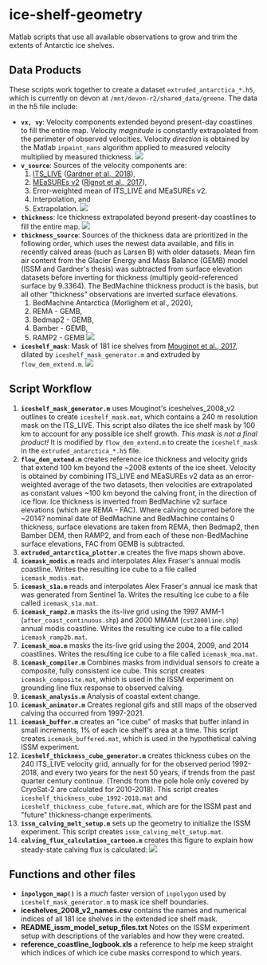# ice-shelf-geometry
Matlab scripts that use all available observations to grow and trim the extents of Antarctic ice shelves.

## Data Products
These scripts work together to create a dataset `extruded_antarctica_*.h5`, which is currently on devon at `/mnt/devon-r2/shared_data/greene`. The data in the h5 file include: 

* **`vx, vy`**: Velocity components extended beyond present-day coastlines to fill the entire map. Velocity _magnitude_ is constantly extrapolated from the perimeter of observed velocities. Velocity _direction_ is obtained by the Matlab `inpaint_nans` algorithm applied to measured velocity multiplied by measured thickness. 
![](extruded_velocity.png)
* **`v_source`**: Sources of the velocity components are:
	1. [ITS\_LIVE](https://nsidc.org/apps/itslive/) ([Gardner et al., 2018](https://doi.org/10.5194/tc-12-521-2018)), 
	2. [MEaSUREs v2](https://nsidc.org/data/NSIDC-0484/versions/2) ([Rignot et al., 2017](https://doi.org/10.5067/D7GK8F5J8M8R)), 
	3. Error-weighted mean of ITS\_LIVE and MEaSUREs v2. 
	4. Interpolation, and
	5. Extrapolation. 
![](extruded_v_source.png)
* **`thickness`**: Ice thickness extrapolated beyond present-day coastlines to fill the entire map. 
![](extruded_thickness.png)
* **`thickness_source`**: Sources of the thickness data are prioritized in the following order, which uses the newest data available, and fills in recently calved areas (such as Larsen B) with older datasets. Mean firn air content from the Glacier Energy and Mass Balance (GEMB) model (ISSM and Gardner's thesis) was subtracted from surface elevation datasets before inverting for thickness (multiply geoid-referenced surface by 9.3364). The BedMachine thickness product is the basis, but all other "thickness" observations are inverted surface elevations. 
	1. BedMachine Antarctica (Morlighem et al., 2020), 
	2. REMA - GEMB, 
	3. Bedmap2 - GEMB, 
	4. Bamber - GEMB, 
	5. RAMP2 - GEMB
![](extruded_thickness_source.png)
* **`iceshelf_mask`**: Mask of 181 ice shelves from [Mouginot et al., 2017](https://doi.org/10.5067/AXE4121732AD), dilated by `iceshelf_mask_generator.m` and extruded by `flow_dem_extend.m`. ![](extruded_iceshelf_mask.png)

## Script Workflow 
1. **`iceshelf_mask_generator.m`** uses Mouginot's iceshelves\_2008\_v2 outlines to create `iceshelf_mask.mat`, which contains a 240 m resolution mask on the ITS\_LIVE. This script also dilates the ice shelf mask by 100 km to account for any possible ice shelf growth. *This mask is not a final product!* It is modified by `flow_dem_extend.m` to create the `iceshelf_mask` in the `extruded_antarctica_*.h5` file. 
2. **`flow_dem_extend.m`** creates reference ice thickness and velocity grids that extend 100 km beyond the ~2008 extents of the ice sheet. Velocity is obtained by combining ITS\_LIVE and MEaSUREs v2 data as an error-weighted average of the two datasets, then velocities are extrapolated as constant values ~100 km beyond the calving front, in the direction of ice flow. Ice thickness is inverted from BedMachine v2 surface elevations (which are REMA - FAC). Where calving occurred before the ~2014? nominal date of BedMachine and BedMachine contains 0 thickness, surface elevations are taken from REMA, then Bedmap2, then Bamber DEM, then RAMP2, and from each of these non-BedMachine surface elevations, FAC from GEMB is subtracted.  
3. **`extruded_antarctica_plotter.m`** creates the five maps shown above. 
4. **`icemask_modis.m`** reads and interpolates Alex Fraser's annual modis coastline. Writes the resulting ice cube to a file called `icemask_modis.mat`. 
5. **`icemask_s1a.m`** reads and interpolates Alex Fraser's annual ice mask that was generated from Sentinel 1a. Writes the resulting ice cube to a file called `icemask_s1a.mat`. 
6. **`icemask_ramp2.m`** masks the its-live grid using the 1997 AMM-1 (`after_coast_continuous.shp`) and 2000 MMAM (`cst2000line.shp`) annual modis coastline. Writes the resulting ice cube to a file called `icemask_ramp2b.mat`. 
7. **`icemask_moa.m`** masks the its-live grid using the 2004, 2009, and 2014 coastlines. Writes the resulting ice cube to a file called `icemask_moa.mat`.
8. **`icemask_compiler.m`** Combines masks from individual sensors to create a composite, fully consistent ice cube. This script creates `icemask_composite.mat`, which is used in the ISSM experiment on grounding line flux response to observed calving. 
9. **`icemask_analysis.m`** Analysis of coastal extent change.
10. **`icemask_animator.m`** Creates regional gifs and still maps of the observed calving tha occurred from 1997-2021.  
11. **`icemask_buffer.m`** creates an "ice cube" of masks that buffer inland in small increments, 1% of each ice shelf's area at a time. This script creates `icemask_buffered.mat`, which is used in the hypothetical calving ISSM experiment. 
12. **`iceshelf_thickness_cube_generator.m`** creates thickness cubes on the 240 ITS_LIVE velocity grid, annually for for the observed period 1992-2018, and every two years for the next 50 years, if trends from the past quarter century continue. (Trends from the pole hole only covered by CryoSat-2 are calculated for 2010-2018). This script creates `iceshelf_thickness_cube_1992-2018.mat` and `iceshelf_thickness_cube_future.mat`, which are for the ISSM past and "future" thickness-change experiments.  
13. **`issm_calving_melt_setup.m`** sets up the geometry to initialize the ISSM experiment. This script creates `issm_calving_melt_setup.mat`. 
14. **`calving_flux_calculation_cartoon.m`** creates this figure to explain how steady-state calving flux is calculated: 
![](calving_flux_calculation_cartoon.png)


## Functions and other files 
* **`inpolygon_map()`** is a _much_ faster version of `inpolygon` used by `iceshelf_mask_generator.m` to mask ice shelf boundaries. 
* **iceshelves\_2008\_v2\_names.csv** contains the names and numerical indices of all 181 ice shelves in the extended ice shelf mask. 
* **README\_issm\_model\_setup\_files.txt** Notes on the ISSM experiment setup with descriptions of the variables and how they were created. 
* **reference\_coastline\_logbook.xls** a reference to help me keep straight which indices of which ice cube masks correspond to which years. 



